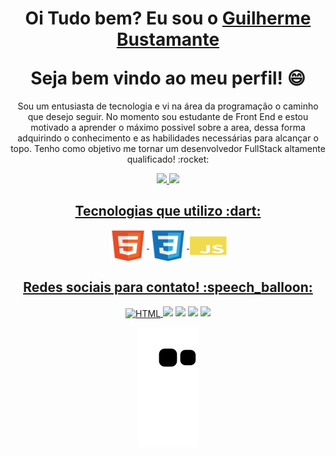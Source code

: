 <h1 align="center">
  <p>
    Oi Tudo bem? Eu sou o <a href="https://www.linkedin.com/in/gui-bus/">Guilherme Bustamante</a>
  </p>
  <a>
    Seja bem vindo ao meu perfil! 😄
  </a>
</h1>
 
<p align="center">
  Sou um entusiasta de tecnologia e vi na área da programação o caminho que desejo seguir. No momento sou estudante de Front End e estou motivado a aprender o máximo     possivel sobre a area, dessa forma adquirindo o conhecimento e as habilidades necessárias para alcançar o topo. Tenho como objetivo me tornar um desenvolvedor         FullStack altamente qualificado! :rocket: 
</p>
  

</div>

<div align="center">
 <a href="https://github.com/gui-bus">
   <img height="150em" src="https://github-readme-stats.vercel.app/api?username=gui-bus&show_icons=true&theme=github_dark&include_all_commits=true&count_private=true"/>
   <img height="150em" src="https://github-readme-stats.vercel.app/api/top-langs/?username=gui-bus&layout=compact&langs_count=6&theme=github_dark"/>
 
</div>

<div align="center" valign="top">
  <h2>
  Tecnologias que utilizo :dart:
  </h2>
  <img align="center" alt="HTML" height="50" width="60" src="https://raw.githubusercontent.com/devicons/devicon/master/icons/html5/html5-original.svg">
  <img align="center" alt="CSS" height="50" width="60" src="https://raw.githubusercontent.com/devicons/devicon/master/icons/css3/css3-original.svg">
  <img align="center" alt="Js" height="30" width="60" src="https://raw.githubusercontent.com/devicons/devicon/master/icons/javascript/javascript-plain.svg">
</div>

<div align="center">
 <h2>
  Redes sociais para contato! :speech_balloon:
 </h2>
  <img align="center" alt="HTML" height="50" width="60" src="https://img.icons8.com/color/48/000000/linkedin.png">
  <a href="https://www.linkedin.com/in/gui-bus/" target="_blank"><img src="https://img.icons8.com/color/48/000000/linkedin.png" target="_blank"></a>
  <a href="https://www.instagram.com/guibus_dev/" target="_blank"><img src="https://img.icons8.com/fluency/48/000000/instagram-new.png" target="_blank"></a>
  <a href="https://twitter.com/guibus_dev/" target="_blank"><img src="https://img.icons8.com/color/48/000000/twitter--v1.png" target="_blank"></a> 
  <a href="mailto:guibus.dev@gmail.com"><img src="https://img.icons8.com/fluency/48/000000/gmail.png" target="_blank"></a>
</div>

<div align="center">

  ![Snake animation](https://github.com/gui-bus/gui-bus/blob/output/github-contribution-grid-snake.svg)
  
</div>

 
